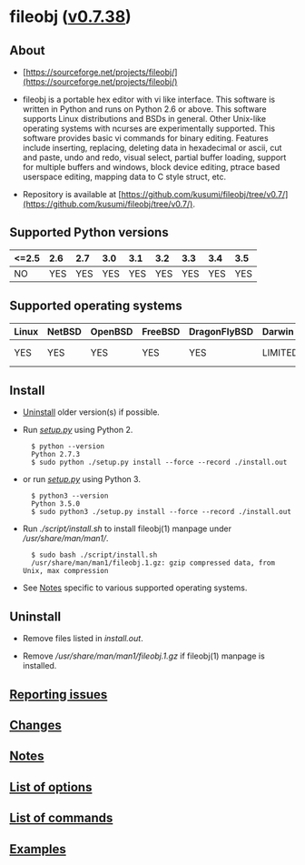 fileobj ([v0.7.38](https://github.com/kusumi/fileobj/releases/tag/v0.7.38))
=======

## About

+ [https://sourceforge.net/projects/fileobj/](https://sourceforge.net/projects/fileobj/)

+ fileobj is a portable hex editor with vi like interface. This software is written in Python and runs on Python 2.6 or above. This software supports Linux distributions and BSDs in general. Other Unix-like operating systems with ncurses are experimentally supported. This software provides basic vi commands for binary editing. Features include inserting, replacing, deleting data in hexadecimal or ascii, cut and paste, undo and redo, visual select, partial buffer loading, support for multiple buffers and windows, block device editing, ptrace based userspace editing, mapping data to C style struct, etc.

+ Repository is available at [https://github.com/kusumi/fileobj/tree/v0.7/](https://github.com/kusumi/fileobj/tree/v0.7/).

## Supported Python versions

|<=2.5|2.6|2.7|3.0|3.1|3.2|3.3|3.4|3.5|
|:----|:--|:--|:--|:--|:--|:--|:--|:--|
|NO   |YES|YES|YES|YES|YES|YES|YES|YES|

## Supported operating systems

|Linux|NetBSD|OpenBSD|FreeBSD|DragonFlyBSD|Darwin |Windows|Cygwin|Others    |
|:----|:-----|:------|:------|:-----------|:------|:------|:-----|:---------|
|YES  |YES   |YES    |YES    |YES         |LIMITED|NO     |YES   |DON'T KNOW|

## Install

+ [Uninstall](#uninstall) older version(s) if possible.

+ Run *[setup.py](https://docs.python.org/2/install/index.html)* using Python 2.

        $ python --version
        Python 2.7.3
        $ sudo python ./setup.py install --force --record ./install.out

+ or run *[setup.py](https://docs.python.org/3/installing/index.html)* using Python 3.

        $ python3 --version
        Python 3.5.0
        $ sudo python3 ./setup.py install --force --record ./install.out

+ Run *./script/install.sh* to install fileobj(1) manpage under */usr/share/man/man1/*.

        $ sudo bash ./script/install.sh
        /usr/share/man/man1/fileobj.1.gz: gzip compressed data, from Unix, max compression

+ See [Notes](https://github.com/kusumi/fileobj/blob/v0.7/script/README.notes.md) specific to various supported operating systems.

## Uninstall

+ Remove files listed in *install.out*.

+ Remove */usr/share/man/man1/fileobj.1.gz* if fileobj(1) manpage is installed.

## [Reporting issues](https://github.com/kusumi/fileobj/issues)

## [Changes](https://github.com/kusumi/fileobj/blob/v0.7/script/README.changes.md)

## [Notes](https://github.com/kusumi/fileobj/blob/v0.7/script/README.notes.md)

## [List of options](https://github.com/kusumi/fileobj/blob/v0.7/script/README.list_of_options.md)

## [List of commands](https://github.com/kusumi/fileobj/blob/v0.7/script/README.list_of_commands.md)

## [Examples](https://github.com/kusumi/fileobj/blob/v0.7/script/README.examples.md)
